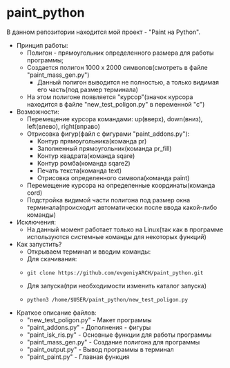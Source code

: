 # paint_python
В данном репозитории находится мой проект - "Paint на Python".
- Принцип работы:
  - Полигон - прямоугольник определенного размера для работы программы;
  - Создается полигон 1000 x 2000 символов(смотреть в файле "paint_mass_gen.py")
    - Данный полигон выводится не полностью, а только видимая его часть(под размер терминала) 
  - На этом полигоне появляется "курсор"(значок курсора находится в файле "new_test_poligon.py" в переменной "c")
- Возможности:
  - Перемещение курсора командами: up(вверх), down(вниз), left(влево), right(вправо)
  - Отрисовка фигур(файл с фигурами "paint_addons.py"):
    - Контур прямоугольника(команда pr)
    - Заполненный прямоугольник(команда pr_fill)
    - Контур квадрата(команда sqare)
    - Контур ромба(команда sqare2)
    - Печать текста(команда text)
    - Отрисовка определенного символа(команда paint)
  - Перемещение курсора на определенные координаты(команда cord)
  - Подстройка видимой части полигона под размер окна терминала(происходит автоматически после ввода какой-либо команды)
- Исключения:
  - На данный момент работает только на Linux(так как в программе используются системные команды для некоторых функций)
- Как запустить?
  - Открываем терминал и вводим команды:
  - Для скачивания:
  - ```
    git clone https://github.com/evgeniyARCH/paint_python.git
  - Для запуска(при необходимости изменить каталог запуска)
  - ```
    python3 /home/$USER/paint_python/new_test_poligon.py
- Краткое описание файлов:
  - "new_test_poligon.py" - Макет программы 
  - "paint_addons.py" - Дополнения - фигуры
  - "paint_isk_ris.py" - Основные функции для работы программы
  - "paint_mass_gen.py" - Создание полигона для программы
  - "paint_output.py" - Вывод программы в терминал
  - "paint_paint.py" - Главная функция
